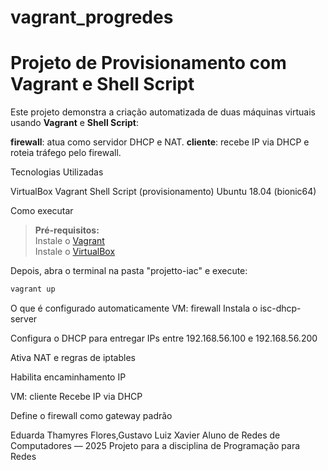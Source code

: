 # vagrant_progredes

# Projeto de Provisionamento com Vagrant e Shell Script

Este projeto demonstra a criação automatizada de duas máquinas virtuais usando **Vagrant** e **Shell Script**:

**firewall**: atua como servidor DHCP e NAT.
**cliente**: recebe IP via DHCP e roteia tráfego pelo firewall.




Tecnologias Utilizadas

 VirtualBox
 Vagrant
 Shell Script (provisionamento)
 Ubuntu 18.04 (bionic64)



Como executar

> **Pré-requisitos:**  
>  Instale o [Vagrant](https://www.vagrantup.com/)  
>  Instale o [VirtualBox](https://www.virtualbox.org/)

Depois, abra o terminal na pasta "projetto-iac" e execute:

```bash
vagrant up
```

O que é configurado automaticamente
VM: firewall
Instala o isc-dhcp-server

Configura o DHCP para entregar IPs entre 192.168.56.100 e 192.168.56.200

Ativa NAT e regras de iptables

Habilita encaminhamento IP

VM: cliente
Recebe IP via DHCP

Define o firewall como gateway padrão

Eduarda Thamyres Flores,Gustavo Luiz Xavier
Aluno de Redes de Computadores — 2025
Projeto para a disciplina de Programação para Redes

